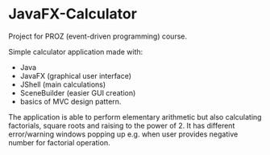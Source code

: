 # JavaFX-Calculator

Project for PROZ (event-driven programming) course. <br />

Simple calculator application made with:
- Java
- JavaFX (graphical user interface)
- JShell (main calculations)
- SceneBuilder (easier GUI creation)
- basics of MVC design pattern.

The application is able to perform elementary arithmetic but also calculating factorials,
square roots and raising to the power of 2. It has different error/warning windows popping up
e.g. when user provides negative number for factorial operation.
